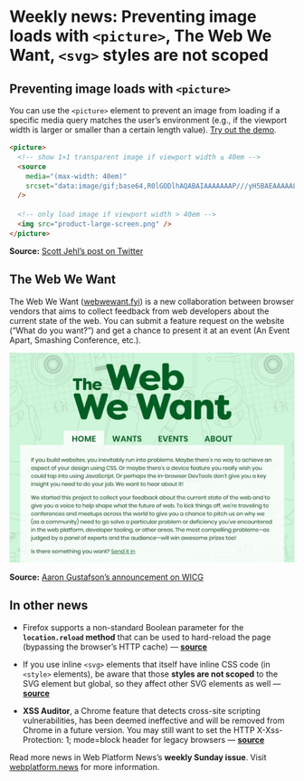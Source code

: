 # Weekly news: Preventing image loads with `<picture>`, The Web We Want, `<svg>` styles are not scoped

## Preventing image loads with `<picture>`

You can use the `<picture>` element to prevent an image from loading if a specific media query matches the user’s environment (e.g., if the viewport width is larger or smaller than a certain length value). [Try out the demo](https://codepen.io/simevidas/pen/voZENR?editors=1000).

```html
<picture>
  <!-- show 1⨯1 transparent image if viewport width ≤ 40em -->
  <source
    media="(max-width: 40em)"
    srcset="data:image/gif;base64,R0lGODlhAQABAIAAAAAAAP///yH5BAEAAAAALAAAAAABAAEAAAIBRAA7"
  />

  <!-- only load image if viewport width > 40em -->
  <img src="product-large-screen.png" />
</picture>
```

**Source:** [Scott Jehl’s post on Twitter](https://mobile.twitter.com/scottjehl/status/1154424344388558848)

## The Web We Want

The Web We Want ([webwewant.fyi](https://webwewant.fyi/)) is a new collaboration between browser vendors that aims to collect feedback from web developers about the current state of the web. You can submit a feature request on the website (“What do you want?”) and get a chance to present it at an event (An Event Apart, Smashing Conference, etc.).

![](/media/web-we-want.png)

**Source:** [Aaron Gustafson’s announcement on WICG](https://discourse.wicg.io/t/share-your-biggest-challenges-with-the-broader-community/3750?u=simevidas)

## In other news

- Firefox supports a non-standard Boolean parameter for the **`location.reload` method** that can be used to hard-reload the page (bypassing the browser’s HTTP cache) — **[source](https://mobile.twitter.com/wilsonpage/status/1149634930168590336)**

- If you use inline `<svg>` elements that itself have inline CSS code (in `<style>` elements), be aware that those **styles are not scoped** to the SVG element but global, so they affect other SVG elements as well — **[source](https://mobile.twitter.com/SaraSoueidan/status/1153947911526453249)**

- **XSS Auditor**, a Chrome feature that detects cross-site scripting vulnerabilities, has been deemed ineffective and will be removed from Chrome in a future version. You may still want to set the HTTP X-Xss-Protection: 1; mode=block header for legacy browsers — **[source](https://scotthelme.co.uk/security-headers-updates/)**

Read more news in Web Platform News’s **weekly Sunday issue**. Visit [webplatform.news](https://webplatform.news) for more information.
